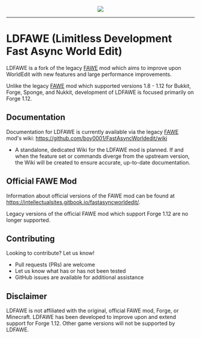 <p align="center">
  <img src="https://i.imgur.com/Fog5fDB.png">
</p>

---

# LDFAWE (Limitless Development Fast Async World Edit)

LDFAWE is a fork of the legacy [FAWE](https://github.com/boy0001/FastAsyncWorldedit) mod which aims to improve upon
WorldEdit with new features and large performance improvements.

Unlike the legacy [FAWE](https://github.com/boy0001/FastAsyncWorldedit) mod which supported versions 1.8 - 1.12 for
Bukkit, Forge, Sponge, and Nukkit, development of LDFAWE is focused primarily on Forge 1.12.

## Documentation

Documentation for LDFAWE is currently available via the legacy [FAWE](https://github.com/boy0001/FastAsyncWorldedit)
mod's wiki: https://github.com/boy0001/FastAsyncWorldedit/wiki

* A standalone, dedicated Wiki for the LDFAWE mod is planned. If and when the feature set or commands diverge from the
  upstream version, the Wiki will be created to ensure accurate, up-to-date documentation.

## Official FAWE Mod

Information about official versions of the FAWE mod can be found
at https://intellectualsites.gitbook.io/fastasyncworldedit/.

Legacy versions of the official FAWE mod which support Forge 1.12 are no longer supported.

## Contributing

Looking to contribute? Let us know!

- Pull requests (PRs) are welcome
- Let us know what has or has not been tested
- GitHub issues are available for additional assistance

## Disclaimer

LDFAWE is not affiliated with the original, official FAWE mod, Forge, or Minecraft. LDFAWE has been developed to improve
upon and extend support for Forge 1.12. Other game versions will not be supported by LDFAWE.